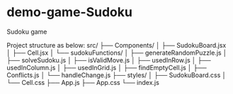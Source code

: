 # demo-game-Sudoku
Sudoku game

Project structure as below:
src/
├── Components/
│   ├── SudokuBoard.jsx
│   ├── Cell.jsx
│   └── sudokuFunctions/
│       ├── generateRandomPuzzle.js
│       ├── solveSudoku.js
│       ├── isValidMove.js
│       ├── usedInRow.js
│       ├── usedInColumn.js
│       ├── usedInGrid.js
│       ├── findEmptyCell.js
│       ├── Conflicts.js
│       └── handleChange.js
├── styles/
│   ├── SudokuBoard.css
│   └── Cell.css
├── App.js
├── App.css
└── index.js





